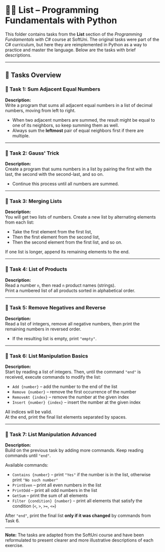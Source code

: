 # 🧑‍💻 List – Programming Fundamentals with Python

This folder contains tasks from the **List** section of the _Programming Fundamentals with C#_ course at SoftUni. The original tasks were part of the C# curriculum, but here they are reimplemented in Python as a way to practice and master the language. Below are the tasks with brief descriptions.

---

## 🔧 Tasks Overview

### 📝 Task 1: Sum Adjacent Equal Numbers  
**Description:**  
Write a program that sums all adjacent equal numbers in a list of decimal numbers, moving from left to right.

- When two adjacent numbers are summed, the result might be equal to one of its neighbors, so keep summing them as well.  
- Always sum the **leftmost** pair of equal neighbors first if there are multiple.

---

### 📝 Task 2: Gauss' Trick  
**Description:**  
Create a program that sums numbers in a list by pairing the first with the last, the second with the second-last, and so on.

- Continue this process until all numbers are summed.

---

### 📝 Task 3: Merging Lists  
**Description:**  
You will get two lists of numbers. Create a new list by alternating elements from each list:

- Take the first element from the first list,  
- Then the first element from the second list,  
- Then the second element from the first list, and so on.

If one list is longer, append its remaining elements to the end.

---

### 📝 Task 4: List of Products  
**Description:**  
Read a number `n`, then read `n` product names (strings).  
Print a numbered list of all products sorted in alphabetical order.

---

### 📝 Task 5: Remove Negatives and Reverse  
**Description:**  
Read a list of integers, remove all negative numbers, then print the remaining numbers in reversed order.

- If the resulting list is empty, print `"empty"`.

---

### 📝 Task 6: List Manipulation Basics  
**Description:**  
Start by reading a list of integers. Then, until the command `"end"` is received, execute commands to modify the list:

- `Add {number}` – add the number to the end of the list  
- `Remove {number}` – remove the first occurrence of the number  
- `RemoveAt {index}` – remove the number at the given index  
- `Insert {number} {index}` – insert the number at the given index  

All indices will be valid.  
At the end, print the final list elements separated by spaces.

---

### 📝 Task 7: List Manipulation Advanced  
**Description:**  
Build on the previous task by adding more commands. Keep reading commands until `"end"`.

Available commands:

- `Contains {number}` – print `"Yes"` if the number is in the list, otherwise print `"No such number"`  
- `PrintEven` – print all even numbers in the list  
- `PrintOdd` – print all odd numbers in the list  
- `GetSum` – print the sum of all elements  
- `Filter {condition} {number}` – print all elements that satisfy the condition (`<`, `>`, `>=`, `<=`)  

After `"end"`, print the final list **only if it was changed** by commands from Task 6.

---

**Note:** The tasks are adapted from the SoftUni course and have been reformulated to present clearer and more illustrative descriptions of each exercise.
